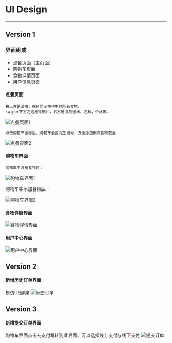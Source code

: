 ﻿# UI Design

---

## **Version 1** ##
### **界面组成** ###

 - 点餐页面（主页面）
 - 购物车页面
 - 食物详情页面
 - 用户信息页面
 
#### **点餐页面** ####

    最上方是滑块，循环显示热榜中的所有食物。
    swiper下方左边是导航栏，右方是食物图标，名称，价格等。

![点餐页面1][1]


    点击购物车图标后，购物车会变为加减号，方便添加删除食物数量

  ![点餐界面2][2]


#### **购物车界面** ####

    购物车中没有食物时：

![购物车界面1][3]

购物车中添加食物后：

![购物车界面2][4]

#### **食物详情界面** ####

![食物详情界面][5]

#### **用户中心界面** ####

![用户中心界面][6]



## **Version 2** ##
#### **新增历史订单界面** ####

模仿UE鲜果
![历史订单][7]

  
  
  
## **Version 3** ##
#### **新增提交订单界面** ####

购物车界面点击去支付跳转到此界面，可以选择线上支付与线下支付
![提交订单][8]


  [1]: https://raw.githubusercontent.com/LTimmy/markdownPhotos/master/UI1.png
  [2]: https://raw.githubusercontent.com/LTimmy/markdownPhotos/master/UI2.png
  [3]: https://raw.githubusercontent.com/LTimmy/markdownPhotos/master/UI3.png
  [4]: https://raw.githubusercontent.com/LTimmy/markdownPhotos/master/UI4.png
  [5]: https://raw.githubusercontent.com/LTimmy/markdownPhotos/master/UI5.png
  [6]: https://raw.githubusercontent.com/LTimmy/markdownPhotos/master/UI6.png
  [7]: https://raw.githubusercontent.com/LTimmy/markdownPhotos/master/UI7.png
  [8]: https://raw.githubusercontent.com/LTimmy/markdownPhotos/master/UI8.png
  
  
